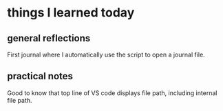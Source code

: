 # things I learned today

## general reflections

First journal where I automatically use the script to open a journal file. 

## practical notes

Good to know that top line of VS code displays file path, including internal file path.